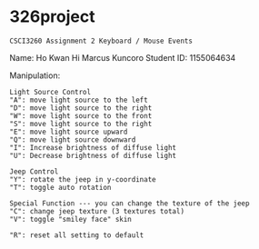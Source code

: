 # 326project
	CSCI3260 Assignment 2 Keyboard / Mouse Events  

Name: Ho Kwan Hi Marcus Kuncoro
Student ID: 1155064634

Manipulation:
	
	Light Source Control 
	"A": move light source to the left
	"D": move light source to the right
	"W": move light source to the front 
	"S": move light source to the right
	"E": move light source upward
	"Q": move light source downward
	"I": Increase brightness of diffuse light
	"U": Decrease brightness of diffuse light

	Jeep Control
	"Y": rotate the jeep in y-coordinate
	"T": toggle auto rotation

	Special Function --- you can change the texture of the jeep
	"C": change jeep texture (3 textures total)
	"V": toggle "smiley face" skin

	"R": reset all setting to default

